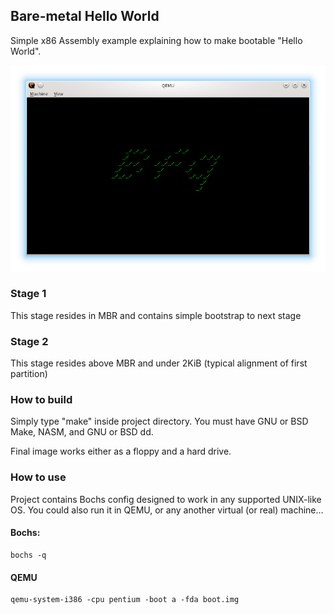 ## Bare-metal Hello World

Simple x86 Assembly example explaining how to make bootable "Hello World".

![Screenshot](screenshot.png)

### Stage 1
This stage resides in MBR and contains simple bootstrap to next stage

### Stage 2
This stage resides above MBR and under 2KiB (typical alignment of first
partition)

### How to build
Simply type "make" inside project directory. You must have GNU or BSD Make,
NASM, and GNU or BSD dd.

Final image works either as a floppy and a hard drive.

### How to use
Project contains Bochs config designed to work in any supported UNIX-like OS.
You could also run it in QEMU, or any another virtual (or real) machine…

#### Bochs:

    bochs -q


#### QEMU

    qemu-system-i386 -cpu pentium -boot a -fda boot.img
